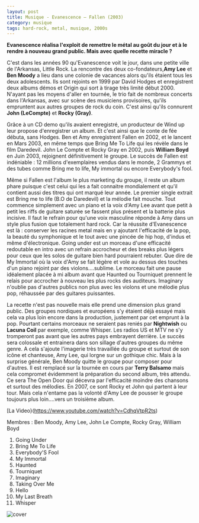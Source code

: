 ```yaml
---
layout: post
title: Musique - Evanescence – Fallen (2003)
category: musique
tags: hard-rock, metal, musique, 2000s
---
```


**Evanescence réalisa l'exploit de remettre le métal au goût du jour et à le rendre à nouveau grand public. Mais avec quelle recette miracle ?**


C'est dans les années 90 qu'Evanescence voit le jour, dans une petite ville de l'Arkansas, Little Rock. La rencontre des deux co-fondateurs,**Amy Lee** et **Ben Moody** a lieu dans une colonie de vacances alors qu'ils étaient tous les deux adolescents. Ils sont rejoints en 1999 par David Hodges et enregistrent deux albums démos et Origin qui sort à tirage très limité début 2000. N'ayant pas les moyens d'aller en tournée, le trio fait de nombreux concerts dans l'Arkansas, avec sur scène des musiciens provisoires, qu'ils empruntent aux autres groupes de rock du coin. C'est ainsi qu'ils connurent **John (LeCompte)** et **Rocky (Gray)**.

Grâce à un CD demo qu'ils avaient enregistré, un producteur de Wind up leur propose d'enregistrer un album. Et c'est ainsi que le conte de fée débuta, sans Hodges. Ben et Amy enregistrent Fallen en 2002, et le lancent en Mars 2003, en même temps que Bring Me To Life qui les révèle dans le film Daredevil. John Le Compte et Rocky Gray en 2002, puis **William Boyd** en Juin 2003, rejoignent définitivement le groupe. Le succès de Fallen est indéniable : 12 millions d'exemplaires vendus dans le monde, 2 Grammys et des tubes comme Bring me to life, My immortal ou encore Everybody's fool.

Même si Fallen est l'album le plus marketing du groupe, il reste un album phare puisque c'est celui qui les a fait connaitre mondialement et qu'il contient aussi des titres qui ont marqué leur année. Le premier single extrait est Bring me to life (B.O de Daredevil) et la mélodie fait mouche. Tout commence simplement avec un piano et la voix d'Amy Lee avant que petit à petit les riffs de guitare saturée se fassent plus présent et la batterie plus incisive. Il faut le refrain pour qu'une voix masculine réponde à Amy dans un style plus fusion que totalement hard rock. Car la réussite d'Evanescence est là : conserver les racines metal mais en y ajoutant l'efficacité de la pop, la beauté du symphonique et le tout avec une pincée de hip hop, d'indus et même d'électronique. Going under est un morceau d'une efficacité redoutable en intro avec un refrain accrocheur et des breaks plus légers pour ceux que les solos de guitare bien hard pourraient rebuter. Que dire de My Immortal où la voix d'Amy se fait légère et vole au dessus des touches d'un piano rejoint par des violons....sublime. Le morceau fait une pause idéalement placée à mi album avant que Haunted ou Tourniquet prennent le relais pour accrocher à nouveau les plus rocks des auditeurs. Imaginary n'oublie pas d'autres publics non plus avec les violons et une mélodie plus pop, réhaussée par des guitares puissantes.

La recette n'est pas nouvelle mais elle prend une dimension plus grand public. Des groupes nordiques et européens s'y étaient déjà essayé mais cela va plus loin encore dans la production, justement par cet emprunt à la pop. Pourtant certains morceaux ne seraient pas reniés par **Nightwish** ou **Lacuna Coil** par exemple, comme Whisper. Les radios US et MTV ne s'y tromperont pas avant que les autres pays embrayent derrière. Le succès sera colossale et entrainera dans son sillage d'autres groupes du même genre. A cela s'ajoute l'imagerie très travaillée du groupe et surtout de son icône et chanteuse, Amy Lee, qui lorgne sur un gothique chic.
Mais à la surprise générale, Ben Moody quitte le groupe pour composer pour d'autres. Il est remplacé sur la tournée en cours par **Terry Balsamo** mais cela compromet évidemment la préparation du second album, très attendu. Ce sera The Open Door qui décevra par l'efficacité moindre des chansons et surtout des mélodies. En 2007, ce sont Rocky et John qui partent à leur tour. Mais cela n'entame pas la volonté d'Amy Lee de pousser le groupe toujours plus loin....vers un troisième album.


[La Video}(https://www.youtube.com/watch?v=CdhqVtpR2ts)

Membres : Ben Moody, Amy Lee, John Le Compte, Rocky Gray, William Boyd

1. Going Under 
2. Bring Me To Life 
3. Everybody'S Fool 
4. My Immortal 
5. Haunted 
6. Tourniquet 
7. Imaginary 
8. Taking Over Me 
9. Hello 
10. My Last Breath 
11. Whisper

![cover](http://cheziceman.files.wordpress.com/2014/11/evanescencefallen.jpg)
